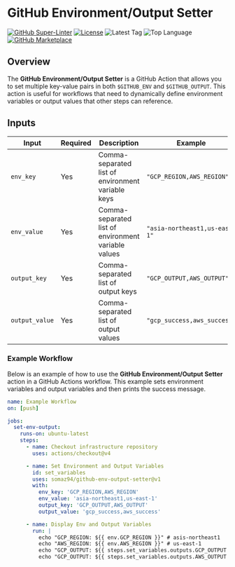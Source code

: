 # GitHub Environment/Output Setter

[![GitHub Super-Linter](https://github.com/somaz94/env-output-setter/actions/workflows/linter.yml/badge.svg)](https://github.com/somaz94/env-output-setter)
[![License](https://img.shields.io/github/license/somaz94/env-output-setter)](https://github.com/somaz94/container-action)
![Latest Tag](https://img.shields.io/github/v/tag/somaz94/env-output-setter)
![Top Language](https://img.shields.io/github/languages/top/somaz94/env-output-setter?color=green&logo=go&logoColor=b)
[![GitHub Marketplace](https://img.shields.io/badge/Marketplace-Environment/Output%20Setter-blue?logo=github)](https://github.com/marketplace/actions/environment-output-setter)

## Overview

The **GitHub Environment/Output Setter** is a GitHub Action that allows you to
set multiple key-value pairs in both `$GITHUB_ENV` and `$GITHUB_OUTPUT`. This
action is useful for workflows that need to dynamically define environment
variables or output values that other steps can reference.

## Inputs

| Input          | Required | Description                                         | Example                       |
| -------------- | -------- | --------------------------------------------------- | ----------------------------- |
| `env_key`      | Yes      | Comma-separated list of environment variable keys   | `"GCP_REGION,AWS_REGION"`     |
| `env_value`    | Yes      | Comma-separated list of environment variable values | `"asia-northeast1,us-east-1"` |
| `output_key`   | Yes      | Comma-separated list of output keys                 | `"GCP_OUTPUT,AWS_OUTPUT"`     |
| `output_value` | Yes      | Comma-separated list of output values               | `"gcp_success,aws_success"`   |

### Example Workflow

Below is an example of how to use the **GitHub Environment/Output Setter**
action in a GitHub Actions workflow. This example sets environment variables and
output variables and then prints the success message.

```yaml
name: Example Workflow
on: [push]

jobs:
  set-env-output:
    runs-on: ubuntu-latest
    steps:
      - name: Checkout infrastructure repository
        uses: actions/checkout@v4

      - name: Set Environment and Output Variables
        id: set_variables
        uses: somaz94/github-env-output-setter@v1
        with:
          env_key: 'GCP_REGION,AWS_REGION'
          env_value: 'asia-northeast1,us-east-1'
          output_key: 'GCP_OUTPUT,AWS_OUTPUT'
          output_value: 'gcp_success,aws_success'

      - name: Display Env and Output Variables
        run: |
          echo "GCP_REGION: ${{ env.GCP_REGION }}" # asis-northeast1
          echo "AWS_REGION: ${{ env.AWS_REGION }}" # us-east-1
          echo "GCP_OUTPUT: ${{ steps.set_variables.outputs.GCP_OUTPUT }} # gcp_success
          echo "GCP_OUTPUT: ${{ steps.set_variables.outputs.AWS_OUTPUT }} # aws_success
```
